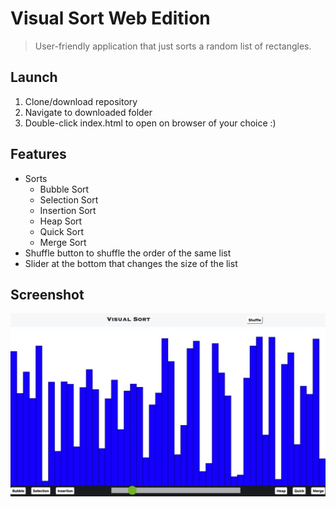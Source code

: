 # Visual Sort Web Edition
> User-friendly application that just sorts a random list of rectangles.

## Launch
1. Clone/download repository
1. Navigate to downloaded folder
1. Double-click index.html to open on browser of your choice :)

## Features
* Sorts
	* Bubble Sort
	* Selection Sort
	* Insertion Sort
	* Heap Sort
	* Quick Sort
	* Merge Sort
* Shuffle button to shuffle the order of the same list
* Slider at the bottom that changes the size of the list

## Screenshot
![Screenshot](https://github.com/twinksy1/visual-sort-web/blob/master/Pictures/vsw.jpeg)
